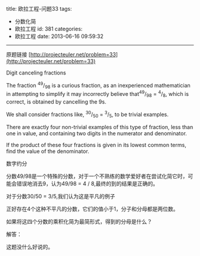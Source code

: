 title: 欧拉工程-问题33
tags:
  - 分数化简
  - 欧拉工程
id: 381
categories:
  - 欧拉工程
date: 2013-06-16 09:59:32
---

原题链接 [http://projecteuler.net/problem=33](http://projecteuler.net/problem=33)


Digit canceling fractions




The fraction <sup>49</sup>/<sub>98</sub> is a curious fraction, as an inexperienced mathematician in attempting to simplify it may incorrectly believe that<sup>49</sup>/<sub>98</sub> = <sup>4</sup>/<sub>8</sub>, which is correct, is obtained by cancelling the 9s.

We shall consider fractions like, <sup>30</sup>/<sub>50</sub> = <sup>3</sup>/<sub>5</sub>, to be trivial examples.

There are exactly four non-trivial examples of this type of fraction, less than one in value, and containing two digits in the numerator and denominator.

If the product of these four fractions is given in its lowest common terms, find the value of the denominator.

数字约分

分数49/98是一个特殊的分数，对于一个不熟练的数学爱好者在尝试化简它时，可能会错误地消去9，认为49/98 = 4 / 8,最终的到的结果是正确的。

对于分数30/50 = 3/5,我们认为这是平凡的例子

正好存在4个这种不平凡的分数，它们的值小于1，分子和分母都是两位数。

如果将这四个分数的乘积化简为最简形式，得到的分母是什么？

解答：

这题没什么好说的。

